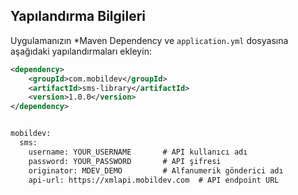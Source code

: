 ## Yapılandırma Bilgileri

Uygulamanızın *Maven Dependency ve `application.yml` dosyasına aşağıdaki yapılandırmaları ekleyin:

```xml
<dependency>
    <groupId>com.mobildev</groupId>
    <artifactId>sms-library</artifactId>
    <version>1.0.0</version>
</dependency>


mobildev:
  sms:
    username: YOUR_USERNAME       # API kullanıcı adı
    password: YOUR_PASSWORD       # API şifresi
    originator: MDEV_DEMO         # Alfanumerik gönderici adı
    api-url: https://xmlapi.mobildev.com  # API endpoint URL
